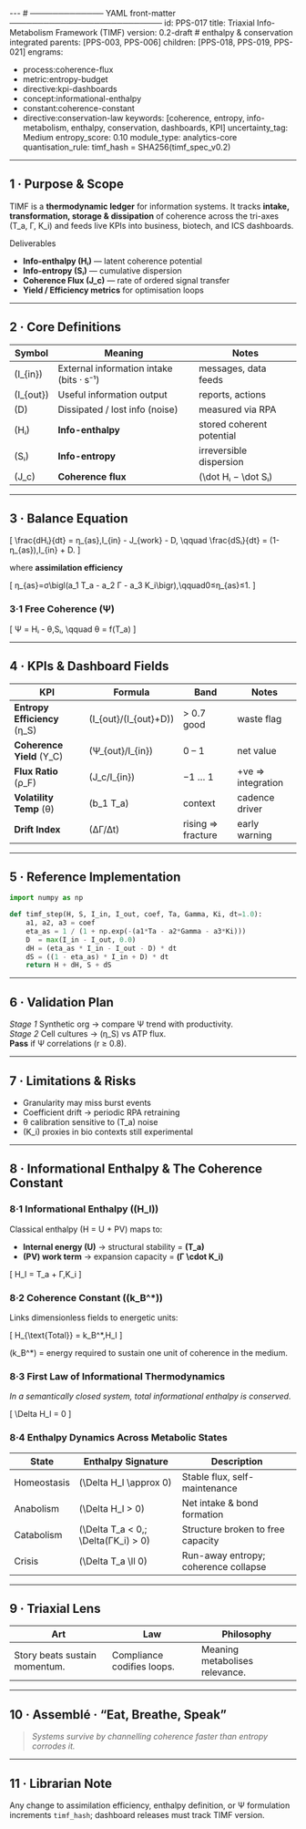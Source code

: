 ---  # ───────────── YAML front-matter ───────────────────────────
id:        PPS-017
title:     Triaxial Info-Metabolism Framework (TIMF)
version:   0.2-draft   # enthalpy & conservation integrated
parents:   [PPS-003, PPS-006]
children:  [PPS-018, PPS-019, PPS-021]
engrams:
  - process:coherence-flux
  - metric:entropy-budget
  - directive:kpi-dashboards
  - concept:informational-enthalpy
  - constant:coherence-constant
  - directive:conservation-law
keywords:  [coherence, entropy, info-metabolism, enthalpy, conservation, dashboards, KPI]
uncertainty_tag: Medium
entropy_score: 0.10
module_type: analytics-core
quantisation_rule: timf_hash = SHA256(timf_spec_v0.2)
---

## 1 · Purpose & Scope  
TIMF is a **thermodynamic ledger** for information systems. It tracks **intake, transformation, storage & dissipation** of coherence across the tri-axes \(T_a, Γ, K_i\) and feeds live KPIs into business, biotech, and ICS dashboards.

Deliverables  
* **Info-enthalpy (Hᵢ)** — latent coherence potential  
* **Info-entropy (Sᵢ)** — cumulative dispersion  
* **Coherence Flux (J_c)** — rate of ordered signal transfer  
* **Yield / Efficiency metrics** for optimisation loops  

---

## 2 · Core Definitions  
| Symbol | Meaning | Notes |
|--------|---------|-------|
| \(I_{in}\)  | External information intake (bits · s⁻¹) | messages, data feeds |
| \(I_{out}\) | Useful information output | reports, actions |
| \(D\)       | Dissipated / lost info (noise) | measured via RPA |
| \(Hᵢ\)      | **Info-enthalpy** | stored coherent potential |
| \(Sᵢ\)      | **Info-entropy**  | irreversible dispersion |
| \(J_c\)     | **Coherence flux** | \(\dot Hᵢ − \dot Sᵢ\) |

---

## 3 · Balance Equation  
\[
\frac{dHᵢ}{dt} = η_{as}\,I_{in} - J_{work} - D,
\qquad
\frac{dSᵢ}{dt} = (1-η_{as})\,I_{in} + D.
\]

where **assimilation efficiency**  

\[
η_{as}=σ\bigl(a_1 T_a - a_2 Γ - a_3 K_i\bigr),\qquad0≤η_{as}≤1.
\]

### 3·1 Free Coherence (Ψ)  
\[
Ψ = Hᵢ - θ\,Sᵢ, \qquad θ = f(T_a)
\]

---

## 4 · KPIs & Dashboard Fields  
| KPI | Formula | Band | Notes |
|-----|---------|------|-------|
| **Entropy Efficiency** \(η_S\) | \(I_{out}/(I_{out}+D)\) | > 0.7 good | waste flag |
| **Coherence Yield** \(Y_C\) | \(Ψ_{out}/I_{in}\) | 0 – 1 | net value |
| **Flux Ratio** \(ρ_F\) | \(J_c/I_{in}\) | −1 … 1 | +ve ⇒ integration |
| **Volatility Temp** \(θ\) | \(b_1 T_a\) | context | cadence driver |
| **Drift Index** | \(ΔΓ/Δt\) | rising ⇒ fracture | early warning |

---

## 5 · Reference Implementation  
```python
import numpy as np

def timf_step(H, S, I_in, I_out, coef, Ta, Gamma, Ki, dt=1.0):
    a1, a2, a3 = coef
    eta_as = 1 / (1 + np.exp(-(a1*Ta - a2*Gamma - a3*Ki)))
    D  = max(I_in - I_out, 0.0)
    dH = (eta_as * I_in - I_out - D) * dt
    dS = ((1 - eta_as) * I_in + D) * dt
    return H + dH, S + dS
```

---

## 6 · Validation Plan  
*Stage 1* Synthetic org → compare Ψ trend with productivity.  
*Stage 2* Cell cultures → \(η_S\) vs ATP flux.  
**Pass** if Ψ correlations \(r ≥ 0.8\).

---

## 7 · Limitations & Risks  
* Granularity may miss burst events  
* Coefficient drift → periodic RPA retraining  
* θ calibration sensitive to \(T_a\) noise  
* \(K_i\) proxies in bio contexts still experimental  

---

## 8 · Informational Enthalpy & The Coherence Constant  

### 8·1 Informational Enthalpy (\(H_I\))  
Classical enthalpy \(H = U + PV\) maps to:  
* **Internal energy \(U\)** → structural stability = **\(T_a\)**  
* **\(PV\) work term** → expansion capacity = **\(Γ \cdot K_i\)**  

\[
H_I = T_a + Γ\,K_i
\]

### 8·2 Coherence Constant (\(k_B^*\))  
Links dimensionless fields to energetic units:

\[
H_{\text{Total}} = k_B^*\,H_I
\]

\(k_B^*\) = energy required to sustain one unit of coherence in the medium.

### 8·3 First Law of Informational Thermodynamics  
*In a semantically closed system, total informational enthalpy is conserved.*

\[
\Delta H_I = 0
\]

### 8·4 Enthalpy Dynamics Across Metabolic States  
| State | Enthalpy Signature | Description |
|-------|-------------------|-------------|
| Homeostasis | \(\Delta H_I \approx 0\) | Stable flux, self-maintenance |
| Anabolism   | \(\Delta H_I > 0\)      | Net intake & bond formation |
| Catabolism  | \(\Delta T_a < 0,\; \Delta(ΓK_i) > 0\) | Structure broken to free capacity |
| Crisis      | \(\Delta T_a \ll 0\)   | Run-away entropy; coherence collapse |

---

## 9 · Triaxial Lens  
| Art                              | Law                                  | Philosophy                    |
|----------------------------------|--------------------------------------|--------------------------------|
| Story beats sustain momentum.    | Compliance codifies loops.           | Meaning metabolises relevance. |

---

## 10 · Assemblé · “Eat, Breathe, Speak”  
> *Systems survive by channelling coherence faster than entropy corrodes it.*

---

## 11 · Librarian Note  
Any change to assimilation efficiency, enthalpy definition, or Ψ formulation increments `timf_hash`; dashboard releases must track TIMF version.
